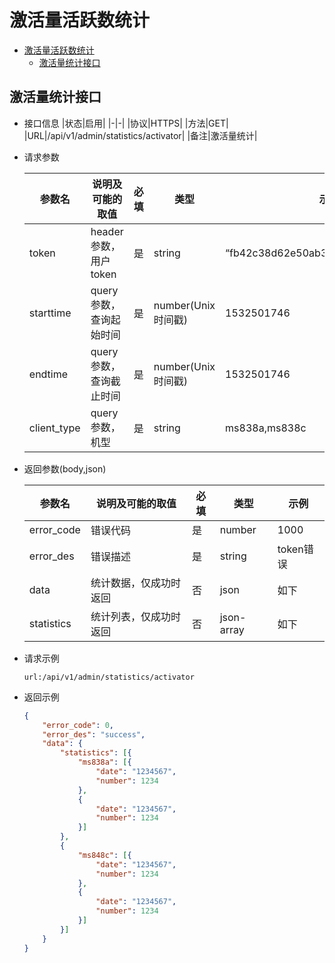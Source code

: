 # 激活量活跃数统计

<!-- TOC -->

- [激活量活跃数统计](#激活量活跃数统计)
    - [激活量统计接口](#激活量统计接口)

<!-- /TOC -->

## 激活量统计接口

  * 接口信息
    |状态|启用|
    |-|-|
    |协议|HTTPS|
    |方法|GET|
    |URL|/api/v1/admin/statistics/activator|
    |备注|激活量统计|

* 请求参数
  
    |参数名|说明及可能的取值|必填|类型|示例|
    |-|-|-|-|-|
    |token  |header参数，用户token  |是  |string  |“fb42c38d62e50ab33ed366de04457278”|
    |starttime    |query参数，查询起始时间   |是   |number(Unix时间戳)   |1532501746|
    |endtime   |query参数，查询截止时间    |是    |number(Unix时间戳)|   1532501746|
    |client_type  |query参数，机型  |是  |string  | ms838a,ms838c|


  
* 返回参数(body,json)
  
    |参数名|说明及可能的取值|必填|类型|示例|
    |-|-|-|-|-|
    |error_code |错误代码    |是 |number  |1000|
    |error_des  |错误描述    |是 |string  |token错误|
    |data       |统计数据，仅成功时返回  |否 |json    |如下|
    |statistics |统计列表，仅成功时返回    |否 |json-array|如下|

* 请求示例

    ```
    url:/api/v1/admin/statistics/activator
    ```

* 返回示例
    ```json
    {
        "error_code": 0,
        "error_des": "success",
        "data": {
            "statistics": [{
                "ms838a": [{
                    "date": "1234567",
                    "number": 1234
                },
                {
                    "date": "1234567",
                    "number": 1234
                }]
            },
            {
                "ms848c": [{
                    "date": "1234567",
                    "number": 1234
                },
                {
                    "date": "1234567",
                    "number": 1234
                }]
            }]
        }
    }
    ```